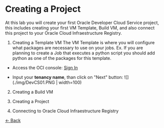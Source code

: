 # Creating a Project

At this lab you will create your first Oracle Developer Cloud Service project, this includes creating your first VM Template, Build VM, and also connect this project to your Oracle Cloud Infraestructure Registry.

1. Creating a Template VM
The VM Template is where you will configure what packages are necessary to use on your jobs. Ex. If you are planning to create a Job that executes a python script you should add python as one of the packages for this template.

* Access the OCI console:
[Sign In](https://www.oracle.com/cloud/sign-in.html)

* Input your **tenancy name**, than click on "Next" button:
![](./img/DevCS01.PNG | width=100)





2. Creating a Build VM

3. Creating a Project

4. Connecting to Oracle Cloud Infraestructure Registry


[<- Back](../README.md)